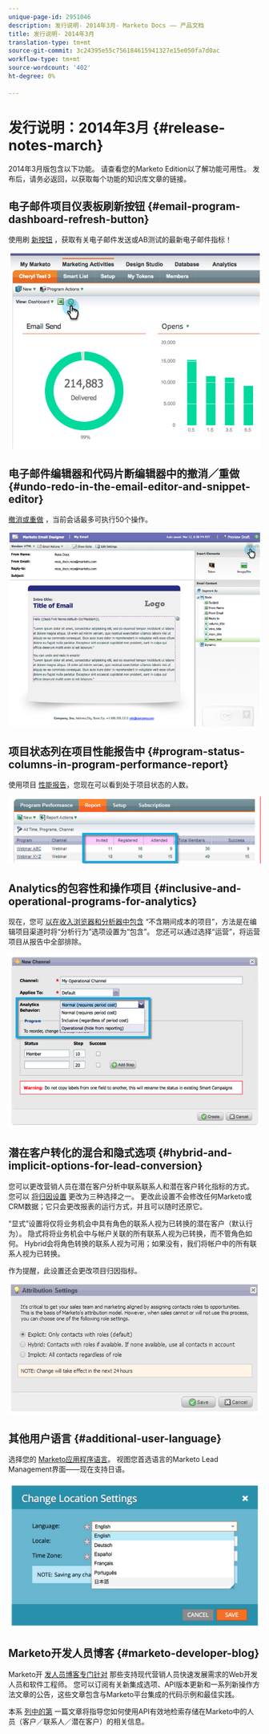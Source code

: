 ```yaml
---
unique-page-id: 2951046
description: 发行说明- 2014年3月- Marketo Docs —— 产品文档
title: 发行说明- 2014年3月
translation-type: tm+mt
source-git-commit: 3c24395e55c756184615941327e15e050fa7d0ac
workflow-type: tm+mt
source-wordcount: '402'
ht-degree: 0%

---
```



# 发行说明：2014年3月 {#release-notes-march}

2014年3月版包含以下功能。 请查看您的Marketo Edition以了解功能可用性。 发布后，请务必返回，以获取每个功能的知识库文章的链接。

## 电子邮件项目仪表板刷新按钮 {#email-program-dashboard-refresh-button}

使用刷 [新按钮](/help/marketo/product-docs/email-marketing/email-programs/email-program-data/use-the-email-program-dashboard.md) ，获取有关电子邮件发送或AB测试的最新电子邮件指标！

![](assets/image2014-9-22-11-3a35-3a15.png)

## 电子邮件编辑器和代码片断编辑器中的撤消／重做 {#undo-redo-in-the-email-editor-and-snippet-editor}

[撤消或重做](/help/marketo/product-docs/email-marketing/general/email-editor-2/edit-elements-in-an-email.md) ，当前会话最多可执行50个操作。

![](assets/image2014-9-22-11-3a35-3a40.png)

## 项目状态列在项目性能报告中 {#program-status-columns-in-program-performance-report}

使用项目 [性能报告](/help/marketo/product-docs/core-marketo-concepts/programs/program-performance-report/add-program-status-columns-to-a-program-report.md)，您现在可以看到处于项目状态的人数。

![](assets/image2014-9-22-11-3a36-3a13.png)

## Analytics的包容性和操作项目 {#inclusive-and-operational-programs-for-analytics}

现在，您可 [以在收入浏览器和分析器中包含](/help/marketo/product-docs/reporting/revenue-cycle-analytics/program-analytics/make-a-program-without-a-period-cost-available-in-revenue-explorer-and-analyzers.md) “不含期间成本的项目”，方法是在编辑项目渠道时将“分析行为”选项设置为“包含”。 您还可以通过选择“运营”，将运营项目从报告中全部排除。

![](assets/image2014-9-22-11-3a36-3a32.png)

## 潜在客户转化的混合和隐式选项 {#hybrid-and-implicit-options-for-lead-conversion}

您可以更改营销人员在潜在客户分析中联系联系人和潜在客户转化指标的方式。 您可以 [将归因设置](/help/marketo/product-docs/administration/settings/change-attribution-settings-for-analytics.md) 更改为三种选择之一。 更改此设置不会修改任何Marketo或CRM数据；它只会更改报表的运行方式，并且可以随时还原它。

“显式”设置将仅将业务机会中具有角色的联系人视为已转换的潜在客户（默认行为）。 隐式将将业务机会中与帐户关联的所有联系人视为已转换，而不管角色如何。 Hybrid会将角色转换的联系人视为可用；如果没有，我们将帐户中的所有联系人视为已转换。

作为提醒，此设置还会更改项目归因指标。

![](assets/image2014-9-22-11-3a36-3a51.png)

## 其他用户语言 {#additional-user-language}

选择您的 [Marketo应用程序语言](/help/marketo/product-docs/administration/settings/select-your-language-locale-and-time-zone.md)。 视图您首选语言的Marketo Lead Management界面——现在支持日语。

![](assets/image2014-9-22-11-3a37-3a14.png)

## Marketo开发人员博客 {#marketo-developer-blog}

Marketo开 [发人员博客专门针对](http://developers.marketo.com/blog/) 那些支持现代营销人员快速发展需求的Web开发人员和软件工程师。 您可以订阅有关新集成选项、API版本更新和一系列新操作方法文章的公告，这些文章包含与Marketo平台集成的代码示例和最佳实践。

本系 [列中的第](http://developers.marketo.com/blog/retrieving-customer-and-prospect-information-from-marketo-using-the-api/) 一篇文章将指导您如何使用API有效地检索存储在Marketo中的人员（客户／联系人／潜在客户）的相关信息。
